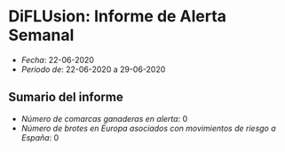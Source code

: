 # DiFLUsion: Informe de Alerta Semanal 

 - *Fecha*: 22-06-2020
 - *Periodo de*: 22-06-2020 a 29-06-2020

## Sumario del informe 
 - *Número de comarcas ganaderas en alerta*: 0
 - *Número de brotes en Europa asociados con movimientos de riesgo a España*: 0